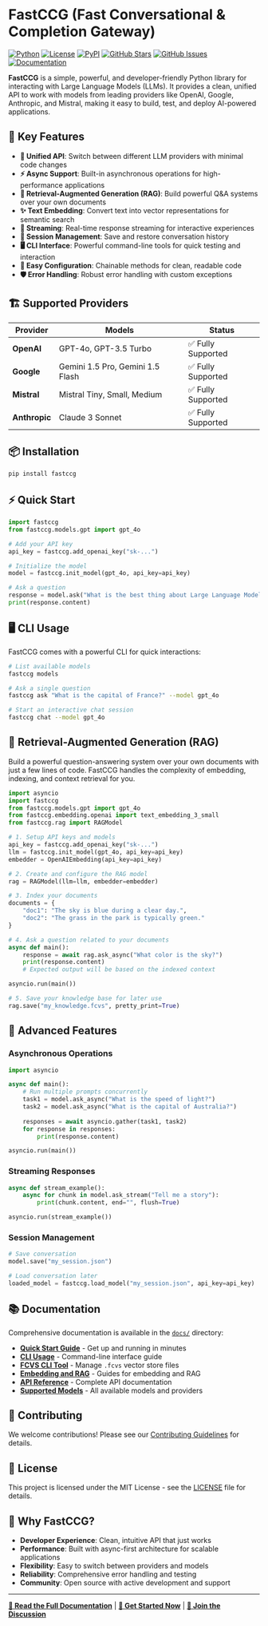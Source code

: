 # FastCCG (Fast Conversational & Completion Gateway)

[![Python](https://img.shields.io/badge/python-3.8+-blue.svg)](https://www.python.org/downloads/)
[![License](https://img.shields.io/badge/license-MIT-green.svg)](LICENSE)
[![PyPI](https://img.shields.io/pypi/v/fastccg.svg)](https://pypi.org/project/fastccg/)
[![GitHub Stars](https://img.shields.io/github/stars/mebaadwaheed/fastccg.svg)](https://github.com/mebaadwaheed/fastccg/stargazers)
[![GitHub Issues](https://img.shields.io/github/issues/mebaadwaheed/fastccg.svg)](https://github.com/mebaadwaheed/fastccg/issues)
[![Documentation](https://img.shields.io/badge/docs-available-brightgreen.svg)](https://github.com/mebaadwaheed/fastccg/tree/main/docs)

**FastCCG** is a simple, powerful, and developer-friendly Python library for interacting with Large Language Models (LLMs). It provides a clean, unified API to work with models from leading providers like OpenAI, Google, Anthropic, and Mistral, making it easy to build, test, and deploy AI-powered applications.

## 🚀 Key Features

- **🔄 Unified API**: Switch between different LLM providers with minimal code changes
- **⚡ Async Support**: Built-in asynchronous operations for high-performance applications
- **🧠 Retrieval-Augmented Generation (RAG)**: Build powerful Q&A systems over your own documents
- **✨ Text Embedding**: Convert text into vector representations for semantic search
- **🌊 Streaming**: Real-time response streaming for interactive experiences
- **💾 Session Management**: Save and restore conversation history
- **🖥️ CLI Interface**: Powerful command-line tools for quick testing and interaction
- **🔧 Easy Configuration**: Chainable methods for clean, readable code
- **🛡️ Error Handling**: Robust error handling with custom exceptions

## 🏗️ Supported Providers

| Provider | Models | Status |
|----------|--------|--------|
| **OpenAI** | GPT-4o, GPT-3.5 Turbo | ✅ Fully Supported |
| **Google** | Gemini 1.5 Pro, Gemini 1.5 Flash | ✅ Fully Supported |
| **Mistral** | Mistral Tiny, Small, Medium | ✅ Fully Supported |
| **Anthropic** | Claude 3 Sonnet | ✅ Fully Supported |

## 📦 Installation

```bash
pip install fastccg
```

## ⚡ Quick Start

```python
import fastccg
from fastccg.models.gpt import gpt_4o

# Add your API key
api_key = fastccg.add_openai_key("sk-...")

# Initialize the model
model = fastccg.init_model(gpt_4o, api_key=api_key)

# Ask a question
response = model.ask("What is the best thing about Large Language Models?")
print(response.content)
```

## 🖥️ CLI Usage

FastCCG comes with a powerful CLI for quick interactions:

```bash
# List available models
fastccg models

# Ask a single question
fastccg ask "What is the capital of France?" --model gpt_4o

# Start an interactive chat session
fastccg chat --model gpt_4o
```

## 🧠 Retrieval-Augmented Generation (RAG)

Build a powerful question-answering system over your own documents with just a few lines of code. FastCCG handles the complexity of embedding, indexing, and context retrieval for you.

```python
import asyncio
import fastccg
from fastccg.models.gpt import gpt_4o
from fastccg.embedding.openai import text_embedding_3_small
from fastccg.rag import RAGModel

# 1. Setup API keys and models
api_key = fastccg.add_openai_key("sk-...")
llm = fastccg.init_model(gpt_4o, api_key=api_key)
embedder = OpenAIEmbedding(api_key=api_key)

# 2. Create and configure the RAG model
rag = RAGModel(llm=llm, embedder=embedder)

# 3. Index your documents
documents = {
    "doc1": "The sky is blue during a clear day.",
    "doc2": "The grass in the park is typically green."
}

# 4. Ask a question related to your documents
async def main():
    response = await rag.ask_async("What color is the sky?")
    print(response.content)
    # Expected output will be based on the indexed context

asyncio.run(main())

# 5. Save your knowledge base for later use
rag.save("my_knowledge.fcvs", pretty_print=True)
```

## 🔄 Advanced Features

### Asynchronous Operations
```python
import asyncio

async def main():
    # Run multiple prompts concurrently
    task1 = model.ask_async("What is the speed of light?")
    task2 = model.ask_async("What is the capital of Australia?")
    
    responses = await asyncio.gather(task1, task2)
    for response in responses:
        print(response.content)

asyncio.run(main())
```

### Streaming Responses
```python
async def stream_example():
    async for chunk in model.ask_stream("Tell me a story"):
        print(chunk.content, end="", flush=True)

asyncio.run(stream_example())
```

### Session Management
```python
# Save conversation
model.save("my_session.json")

# Load conversation later
loaded_model = fastccg.load_model("my_session.json", api_key=api_key)
```

## 📚 Documentation

Comprehensive documentation is available in the [`docs/`](./docs/) directory:

- **[Quick Start Guide](./docs/quick_start.md)** - Get up and running in minutes
- **[CLI Usage](./docs/cli_usage.md)** - Command-line interface guide
- **[FCVS CLI Tool](./docs/fcvs_cli.md)** - Manage `.fcvs` vector store files
- **[Embedding and RAG](./docs/embedding_and_rag.md)** - Guides for embedding and RAG
- **[API Reference](./docs/api_reference.md)** - Complete API documentation
- **[Supported Models](./docs/supported_models.md)** - All available models and providers

## 🤝 Contributing

We welcome contributions! Please see our [Contributing Guidelines](CONTRIBUTING.md) for details.

## 📄 License

This project is licensed under the MIT License - see the [LICENSE](LICENSE) file for details.

## 🌟 Why FastCCG?

- **Developer Experience**: Clean, intuitive API that just works
- **Performance**: Built with async-first architecture for scalable applications
- **Flexibility**: Easy to switch between providers and models
- **Reliability**: Comprehensive error handling and testing
- **Community**: Open source with active development and support

---

**[📖 Read the Full Documentation](./docs/index.md)** | **[🚀 Get Started Now](./docs/quick_start.md)** | **[💬 Join the Discussion](https://github.com/mebaadwaheed/fastccg/discussions)**